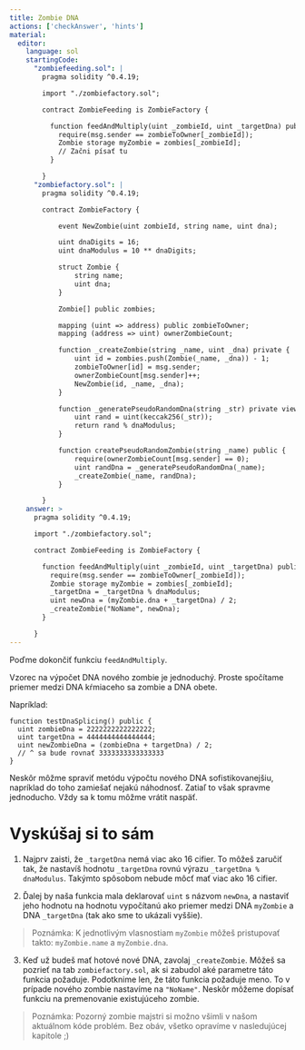 ```yaml
---
title: Zombie DNA
actions: ['checkAnswer', 'hints']
material:
  editor:
    language: sol
    startingCode:
      "zombiefeeding.sol": |
        pragma solidity ^0.4.19;

        import "./zombiefactory.sol";

        contract ZombieFeeding is ZombieFactory {

          function feedAndMultiply(uint _zombieId, uint _targetDna) public {
            require(msg.sender == zombieToOwner[_zombieId]);
            Zombie storage myZombie = zombies[_zombieId];
            // Začni písať tu
          }

        }
      "zombiefactory.sol": |
        pragma solidity ^0.4.19;

        contract ZombieFactory {

            event NewZombie(uint zombieId, string name, uint dna);

            uint dnaDigits = 16;
            uint dnaModulus = 10 ** dnaDigits;

            struct Zombie {
                string name;
                uint dna;
            }

            Zombie[] public zombies;

            mapping (uint => address) public zombieToOwner;
            mapping (address => uint) ownerZombieCount;

            function _createZombie(string _name, uint _dna) private {
                uint id = zombies.push(Zombie(_name, _dna)) - 1;
                zombieToOwner[id] = msg.sender;
                ownerZombieCount[msg.sender]++;
                NewZombie(id, _name, _dna);
            }

            function _generatePseudoRandomDna(string _str) private view returns (uint) {
                uint rand = uint(keccak256(_str));
                return rand % dnaModulus;
            }

            function createPseudoRandomZombie(string _name) public {
                require(ownerZombieCount[msg.sender] == 0);
                uint randDna = _generatePseudoRandomDna(_name);
                _createZombie(_name, randDna);
            }

        }
    answer: >
      pragma solidity ^0.4.19;

      import "./zombiefactory.sol";

      contract ZombieFeeding is ZombieFactory {

        function feedAndMultiply(uint _zombieId, uint _targetDna) public {
          require(msg.sender == zombieToOwner[_zombieId]);
          Zombie storage myZombie = zombies[_zombieId];
          _targetDna = _targetDna % dnaModulus;
          uint newDna = (myZombie.dna + _targetDna) / 2;
          _createZombie("NoName", newDna);
        }

      }
---
```


Poďme dokončiť funkciu `feedAndMultiply`.

Vzorec na výpočet DNA nového zombie je jednoduchý. Proste spočítame priemer medzi DNA kŕmiaceho sa zombie a DNA obete.

Napríklad:

```
function testDnaSplicing() public {
  uint zombieDna = 2222222222222222;
  uint targetDna = 4444444444444444;
  uint newZombieDna = (zombieDna + targetDna) / 2;
  // ^ sa bude rovnať 3333333333333333
}
```

Neskôr môžme spraviť metódu výpočtu nového DNA sofistikovanejšiu, napríklad do toho zamiešať nejakú náhodnosť. Zatiaľ to však spravme jednoducho. Vždy sa k tomu môžme vrátit naspäť.

# Vyskúšaj si to sám

1. Najprv zaisti, že `_targetDna` nemá viac ako 16 cifier. To môžeš zaručiť tak, že nastavíš hodnotu `_targetDna` rovnú výrazu `_targetDna % dnaModulus`. Takýmto spôsobom nebude môcť mať viac ako 16 cifier.

2. Ďalej by naša funkcia mala deklarovať `uint` s názvom `newDna`, a nastaviť jeho hodnotu na hodnotu vypočítanú ako priemer medzi DNA `myZombie` a DNA `_targetDna` (tak ako sme to ukázali vyššie).

  > Poznámka: K jednotlivým vlasnostiam `myZombie` môžeš pristupovať takto: `myZombie.name` a `myZombie.dna`.

3. Keď už budeš mať hotové nové DNA, zavolaj `_createZombie`. Môžeš sa pozrieť na tab `zombiefactory.sol`, ak si zabudol aké parametre táto funkcia požaduje. Podotknime len, že táto funkcia požaduje meno. To v prípade nového zombie nastavíme na `"NoName"`. Neskôr môžeme dopísať funkciu na premenovanie existujúceho zombie.

> Poznámka: Pozorný zombie majstri si možno všimli v našom aktuálnom kóde problém. Bez obáv, všetko opravíme v nasledujúcej kapitole ;)
